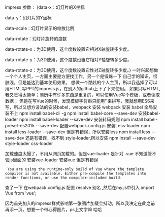 impress 参数：
{data-x：幻灯片的X坐标

data-y：幻灯片的Y坐标

data-scale：幻灯片显示的缩放比例

data-rotate：幻灯片旋转的度数

data-rotate-x：为3D使用，这个度数设置它相对X轴旋转多少度。

data-rotate-y：为3D使用，这个度数设置它相对Y轴旋转多少度。

data-rotate-z：为3D使用，这个度数设置它性对Z轴旋转多少度。}
一时兴起想做一个个人主页，一方面主要是方便找工作，另一个是锻炼一下 自己学的知识，很肤浅，但是能达到基本使用效果。
想做一个酷炫的个人主页，所以我选择了可以用HTML写PPT的impress.js，在别人的github上下了下来使用。
如果只写HTML,我又觉得太简单；简历中有许多东西是重复的，可以使用Vue写个模板，或者读取数据；
但是在写Vue的时候，发现模板字符串只能用''来拼写，我就想用ES6来写，所以又想方设法的安装babel，webpack
安装 webpack 
安装 babel 全局安装不上
npm install babel-cli -g
npm install babel-core --save-dev
安装babel-loader
npm install babel-loader --save-dev
安装转码规则
npm install babel-preset-es2015 --save-dev
    配置webpack.config.js
安装Less-loader
npm install less-loader --save-dev
但是有错误，所以安装less npm install less --save-dev
还是有错误，找不到 style-loader,所以安装 npm install --save-dev style-loader css-loader

加载速度太慢了，不用从网页加载的。但是vue-loader 是针对 .vue 不知道管不管js里面的
安装vue-loader 
安装vue
但是有错误
``` 
 You are using the runtime-only build of Vue where the template compiler is not available. Either pre-compile the templates into render functions, or use the compiler-included build.
 ```
查了一下 在webpack.config.js 配置 resolve 别名 ,然后在my.js中引入 import Vue from 'vue';

因为首先加入的impress样式影响第一张图片加载会抖动，所以我决定在此之前 再添一页。想要一个带心得图片，ps上文字嘛 哈哈 